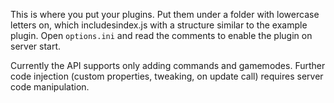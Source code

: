 This is where you put your plugins. Put them under a folder with lowercase letters on, which includesindex.js with a structure similar to the example plugin. Open `options.ini` and read the comments to enable the plugin on server start.

Currently the API supports only adding commands and gamemodes. Further code injection (custom properties, tweaking, on update call) requires server code manipulation.
